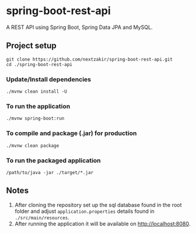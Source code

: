 # spring-boot-rest-api

A REST API using Spring Boot, Spring Data JPA and MySQL.

## Project setup
```
git clone https://github.com/nextzakir/spring-boot-rest-api.git
cd ./spring-boot-rest-api
```

### Update/Install dependencies
```
./mvnw clean install -U
```

### To run the application
```
./mvnw spring-boot:run
```

### To compile and package (.jar) for production
```
./mvnw clean package
```

### To run the packaged application
```
/path/to/java -jar ./target/*.jar
```

## Notes

1. After cloning the repository set up the sql database found in the root folder and adjust ```application.properties``` details found in ```./src/main/resources```.
2. After running the application it will be available on <http://localhost:8080>.